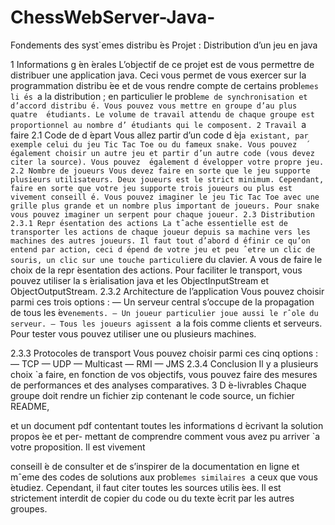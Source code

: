 # ChessWebServer-Java-
Fondements des syst`emes distribu ́es
Projet : Distribution d’un jeu en java

1 Informations g ́en ́erales
L’objectif de ce projet est de vous permettre de distribuer une application java. Ceci vous
permet de vous exercer sur la programmation distribu ́ee et de vous rendre compte de certains
probl`emes li ́es `a la distribution ; en particulier le probl`eme de synchronisation et d’accord
distribu ́e. Vous pouvez vous mettre en groupe d’au plus quatre  ́etudiants. Le volume de travail
attendu de chaque groupe est proportionnel au nombre d’ ́etudiants qui le composent.
2 Travail `a faire
2.1 Code de d ́epart
Vous allez partir d’un code d ́ej`a existant, par exemple celui du jeu Tic Tac Toe ou du
fameux snake. Vous pouvez  ́egalement choisir un autre jeu et partir d’un autre code (vous
devez citer la source). Vous pouvez  ́egalement d ́evelopper votre propre jeu.
2.2 Nombre de joueurs
Vous devez faire en sorte que le jeu supporte plusieurs utilisateurs. Deux joueurs est le
strict minimum. Cependant, faire en sorte que votre jeu supporte trois joueurs ou plus est
vivement conseill ́e. Vous pouvez imaginer le jeu Tic Tac Toe avec une grille plus grande et un
nombre plus important de joueurs. Pour snake vous pouvez imaginer un serpent pour chaque
joueur.
2.3 Distribution
2.3.1 Repr ́esentation des actions
La tˆache essentielle est de transporter les actions de chaque joueur depuis sa machine vers
les machines des autres joueurs. Il faut tout d’abord d ́efinir ce qu’on entend par action, ceci
d ́epend de votre jeu et peu ˆetre un clic de souris, un clic sur une touche particuli`ere du clavier.
A vous de faire le choix de la repr ́esentation des actions. Pour faciliter le transport, vous
pouvez utiliser la s ́erialisation java et les ObjectInputStream et ObjectOutputStream.
2.3.2 Architecture de l’application
Vous pouvez choisir parmi ces trois options :
— Un serveur central s’occupe de la propagation de tous les  ́ev`enements.
— Un joueur particulier joue aussi le rˆole du serveur.
— Tous les joueurs agissent `a la fois comme clients et serveurs.
Pour tester vous pouvez utiliser une ou plusieurs machines.



2.3.3 Protocoles de transport
Vous pouvez choisir parmi ces cinq options :
— TCP
— UDP
— Multicast
— RMI
— JMS
2.3.4 Conclusion
Il y a plusieurs choix `a faire, en fonction de vos objectifs, vous pouvez faire des mesures
de performances et des analyses comparatives.
3 D ́e-livrables
Chaque groupe doit rendre un fichier zip contenant le code source, un fichier README,

et un document pdf contentant toutes les informations d ́ecrivant la solution propos ́ee et per-
mettant de comprendre comment vous avez pu arriver `a votre proposition. Il est vivement

conseill ́e de consulter et de s’inspirer de la documentation en ligne et mˆeme des codes de
solutions aux probl`emes similaires `a ceux que vous  ́etudiez. Cependant, il faut citer toutes les
sources utilis ́ees. Il est strictement interdit de copier du code ou du texte  ́ecrit par les autres
groupes.
